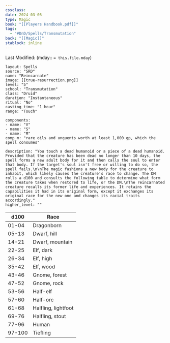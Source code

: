 ```yaml
---
cssclass: 
date: 2024-03-05
type: Magic
book: "[[Players Handbook.pdf]]"
tags:
  - "#DnD/Spells/Transmutation"
back: "[[Magic]]"
stablock: inline
---
```

Last Modified: (mday:: `= this.file.mday`)


```statblock
layout: Spells
source: "SRD"
name: "Reincarnate"
image: [[true-resurrection.png]]
level: "5"
school: "Transmutation"
class: "Druid"
duration: "Instantaneous"
ritual: "No"
casting_time: "1 hour"
range: "Touch"

components:
- name: "V"
- name: "S"
- name: "M"
comp_m: "rare oils and unguents worth at least 1,000 gp, which the spell consumes"

description: "You touch a dead humanoid or a piece of a dead humanoid. Provided that the creature has been dead no longer than 10 days, the spell forms a new adult body for it and then calls the soul to enter that body. If the target's soul isn't free or willing to do so, the spell fails.\n\nThe magic fashions a new body for the creature to inhabit, which likely causes the creature's race to change. The DM rolls a d100 and consults the following table to determine what form the creature takes when restored to life, or the DM.\nThe reincarnated creature recalls its former life and experiences. It retains the capabilities it had in its original form, except it exchanges its original race for the new one and changes its racial traits accordingly."
higher_level: ""
```

| d100   | Race                |
| ------ | ------------------- |
| 01-04  | Dragonborn          |
| 05-13  | Dwarf, hill         |
| 14-21  | Dwarf, mountain     |
| 22-25  | Elf, dark           |
| 26-34  | Elf, high           |
| 35-42  | Elf, wood           |
| 43-46  | Gnome, forest       |
| 47-52  | Gnome, rock         |
| 53-56  | Half-elf            |
| 57-60  | Half-orc            |
| 61-68  | Halfling, lightfoot |
| 69-76  | Halfling, stout     |
| 77-96  | Human               |
| 97-100 | Tiefling            |

